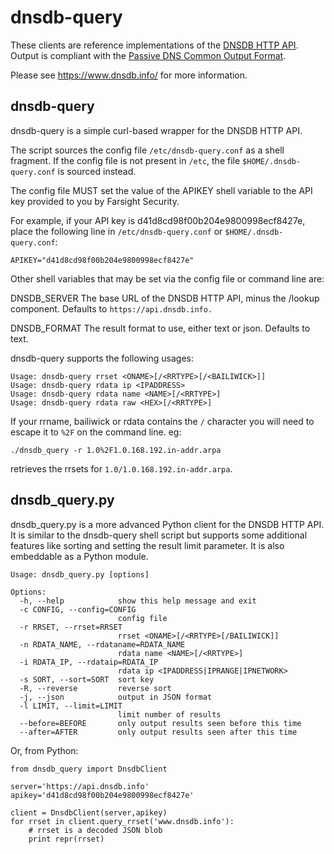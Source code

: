 dnsdb-query
===========

These clients are reference implementations of the [DNSDB HTTP API](https://api.dnsdb.info/).  Output is
compliant with the [Passive DNS Common Output Format](http://tools.ietf.org/html/draft-dulaunoy-kaplan-passive-dns-cof-01).

Please see https://www.dnsdb.info/ for more information.

dnsdb-query
-----------

dnsdb-query is a simple curl-based wrapper for the DNSDB HTTP API.

The script sources the config file `/etc/dnsdb-query.conf` as a shell fragment.
If the config file is not present in `/etc`, the file `$HOME/.dnsdb-query.conf`
is sourced instead.

The config file MUST set the value of the APIKEY shell variable to the API
key provided to you by Farsight Security.

For example, if your API key is d41d8cd98f00b204e9800998ecf8427e, place the
following line in `/etc/dnsdb-query.conf` or `$HOME/.dnsdb-query.conf`:

```
APIKEY="d41d8cd98f00b204e9800998ecf8427e"
```

Other shell variables that may be set via the config file or command line
are:

DNSDB_SERVER
The base URL of the DNSDB HTTP API, minus the /lookup component. Defaults to
`https://api.dnsdb.info.`

DNSDB_FORMAT
The result format to use, either text or json. Defaults to text.

dnsdb-query supports the following usages:

```
Usage: dnsdb-query rrset <ONAME>[/<RRTYPE>[/<BAILIWICK>]]
Usage: dnsdb-query rdata ip <IPADDRESS>
Usage: dnsdb-query rdata name <NAME>[/<RRTYPE>]
Usage: dnsdb-query rdata raw <HEX>[/<RRTYPE>]
```

If your rrname, bailiwick or rdata contains the `/` character you
will need to escape it to `%2F` on the command line.  eg:

`./dnsdb_query -r 1.0%2F1.0.168.192.in-addr.arpa`
	
retrieves the rrsets for `1.0/1.0.168.192.in-addr.arpa`.

dnsdb_query.py
--------------

dnsdb_query.py is a more advanced Python client for the DNSDB HTTP API. It
is similar to the dnsdb-query shell script but supports some additional
features like sorting and setting the result limit parameter. It is also
embeddable as a Python module.

```
Usage: dnsdb_query.py [options]

Options:
  -h, --help            show this help message and exit
  -c CONFIG, --config=CONFIG
                        config file
  -r RRSET, --rrset=RRSET
                        rrset <ONAME>[/<RRTYPE>[/BAILIWICK]]
  -n RDATA_NAME, --rdataname=RDATA_NAME
                        rdata name <NAME>[/<RRTYPE>]
  -i RDATA_IP, --rdataip=RDATA_IP
                        rdata ip <IPADDRESS|IPRANGE|IPNETWORK>
  -s SORT, --sort=SORT  sort key
  -R, --reverse         reverse sort
  -j, --json            output in JSON format
  -l LIMIT, --limit=LIMIT
                        limit number of results
  --before=BEFORE       only output results seen before this time
  --after=AFTER         only output results seen after this time
```

Or, from Python:

```
from dnsdb_query import DnsdbClient

server='https://api.dnsdb.info'
apikey='d41d8cd98f00b204e9800998ecf8427e'

client = DnsdbClient(server,apikey)
for rrset in client.query_rrset('www.dnsdb.info'):
    # rrset is a decoded JSON blob
    print repr(rrset)
```
